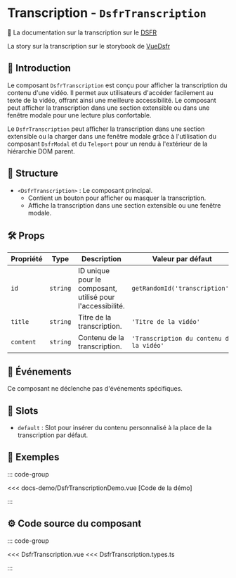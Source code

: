 # Transcription - `DsfrTranscription`

🏅 La documentation sur la transcription sur le [DSFR](https://www.systeme-de-design.gouv.fr/elements-d-interface/composants/transcription)

<VIcon name="vi-file-type-storybook" /> La story sur la transcription sur le storybook de [VueDsfr](https://storybook.vue-ds.fr/?path=/docs/composants-dsfrtranscription--docs)

## 🌟 Introduction

Le composant `DsfrTranscription` est conçu pour afficher la transcription du contenu d'une vidéo. Il permet aux utilisateurs d'accéder facilement au texte de la vidéo, offrant ainsi une meilleure accessibilité. Le composant peut afficher la transcription dans une section extensible ou dans une fenêtre modale pour une lecture plus confortable.

Le `DsfrTranscription` peut afficher la transcription dans une section extensible ou la charger dans une fenêtre modale grâce à l'utilisation du composant `DsfrModal` et du `Teleport` pour un rendu à l'extérieur de la hiérarchie DOM parent.

## 📐 Structure

- `<DsfrTranscription>` : Le composant principal.
  - Contient un bouton pour afficher ou masquer la transcription.
  - Affiche la transcription dans une section extensible ou une fenêtre modale.

## 🛠️ Props

| Propriété | Type     | Description                                                | Valeur par défaut                   |
|-----------|----------|------------------------------------------------------------|-------------------------------------|
| `id`      | `string` | ID unique pour le composant, utilisé pour l'accessibilité. | `getRandomId('transcription')`      |
| `title`   | `string` | Titre de la transcription.                                  | `'Titre de la vidéo'`               |
| `content` | `string` | Contenu de la transcription.                                | `'Transcription du contenu de la vidéo'` |

## 📡 Événements

Ce composant ne déclenche pas d'événements spécifiques.

## 🧩 Slots

- `default` : Slot pour insérer du contenu personnalisé à la place de la transcription par défaut.

## 📝 Exemples

::: code-group

<Story data-title="Démo" min-h="400px">
  <DsfrTranscriptionDemo />
</Story>

<<< docs-demo/DsfrTranscriptionDemo.vue [Code de la démo]

:::

## ⚙️ Code source du composant

::: code-group

<<< DsfrTranscription.vue
<<< DsfrTranscription.types.ts

:::

<script setup lang="ts">
import DsfrTranscriptionDemo from './docs-demo/DsfrTranscriptionDemo.vue'
</script>
